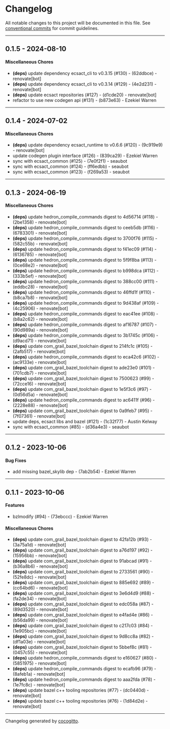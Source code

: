 # Changelog

All notable changes to this project will be documented in this file. See [conventional commits](https://www.conventionalcommits.org/) for commit guidelines.

- - -
## 0.1.5 - 2024-08-10
#### Miscellaneous Chores
- **(deps)** update dependency ecsact_cli to v0.3.15 (#130) - (62ddbce) - renovate[bot]
- **(deps)** update dependency ecsact_cli to v0.3.14 (#129) - (4e2d231) - renovate[bot]
- **(deps)** update ecsact repositories (#127) - (d1cde20) - renovate[bot]
- refactor to use new codegen api (#131) - (b873e63) - Ezekiel Warren

- - -

## 0.1.4 - 2024-07-02
#### Miscellaneous Chores
- **(deps)** update dependency ecsact_runtime to v0.6.6 (#120) - (9c919e9) - renovate[bot]
- update codegen plugin interface (#126) - (839ca29) - Ezekiel Warren
- sync with ecsact_common (#125) - (7e0f2f1) - seaubot
- sync with ecsact_common (#124) - (ff6edbb) - seaubot
- sync with ecsact_common (#123) - (f269a53) - seaubot

- - -

## 0.1.3 - 2024-06-19
#### Miscellaneous Chores
- **(deps)** update hedron_compile_commands digest to 4d56714 (#118) - (2be1358) - renovate[bot]
- **(deps)** update hedron_compile_commands digest to ceeb5db (#116) - (6783301) - renovate[bot]
- **(deps)** update hedron_compile_commands digest to 3700f76 (#115) - (582c55b) - renovate[bot]
- **(deps)** update hedron_compile_commands digest to f41ec09 (#114) - (6136785) - renovate[bot]
- **(deps)** update hedron_compile_commands digest to 5f9f8ba (#113) - (0ce68e2) - renovate[bot]
- **(deps)** update hedron_compile_commands digest to b998dca (#112) - (333b5ef) - renovate[bot]
- **(deps)** update hedron_compile_commands digest to 388cc00 (#111) - (eddbc28) - renovate[bot]
- **(deps)** update hedron_compile_commands digest to 46ffd1f (#110) - (b8ca7b8) - renovate[bot]
- **(deps)** update hedron_compile_commands digest to 9d438af (#109) - (4c25906) - renovate[bot]
- **(deps)** update hedron_compile_commands digest to eac41ee (#108) - (b8a2c62) - renovate[bot]
- **(deps)** update hedron_compile_commands digest to af16787 (#107) - (90d989a) - renovate[bot]
- **(deps)** update hedron_compile_commands digest to 3b1745c (#106) - (d9acd71) - renovate[bot]
- **(deps)** update com_grail_bazel_toolchain digest to 214fc1c (#105) - (2afb517) - renovate[bot]
- **(deps)** update hedron_compile_commands digest to eca42c6 (#102) - (ac9133e) - renovate[bot]
- **(deps)** update com_grail_bazel_toolchain digest to ade23e0 (#101) - (701cdb7) - renovate[bot]
- **(deps)** update com_grail_bazel_toolchain digest to 7500623 (#99) - (72cce16) - renovate[bot]
- **(deps)** update com_grail_bazel_toolchain digest to 1e5f3c6 (#97) - (0d56d5a) - renovate[bot]
- **(deps)** update hedron_compile_commands digest to ac6411f (#96) - (2228e88) - renovate[bot]
- **(deps)** update com_grail_bazel_toolchain digest to 0a9feb7 (#95) - (7f07361) - renovate[bot]
- update deps, ecsact libs and bazel (#121) - (1c32f77) - Austin Kelway
- sync with ecsact_common (#85) - (d36a4e3) - seaubot

- - -


## 0.1.2 - 2023-10-06

#### Bug Fixes

- add missing bazel_skylib dep - (7ab2b54) - Ezekiel Warren

- - -

## 0.1.1 - 2023-10-06

#### Features

- bzlmodify (#94) - (73ebccc) - Ezekiel Warren

#### Miscellaneous Chores

- **(deps)** update com_grail_bazel_toolchain digest to 42fa12b (#93) - (3a75a1d) - renovate[bot]
- **(deps)** update com_grail_bazel_toolchain digest to a76d197 (#92) - (15956bb) - renovate[bot]
- **(deps)** update com_grail_bazel_toolchain digest to 91abcad (#91) - (b36a8b6) - renovate[bot]
- **(deps)** update com_grail_bazel_toolchain digest to 2733561 (#90) - (52fe8dc) - renovate[bot]
- **(deps)** update com_grail_bazel_toolchain digest to 885e692 (#89) - (cc64bd6) - renovate[bot]
- **(deps)** update com_grail_bazel_toolchain digest to 3e6d4d9 (#88) - (fa2de34) - renovate[bot]
- **(deps)** update com_grail_bazel_toolchain digest to edc058a (#87) - (89d3520) - renovate[bot]
- **(deps)** update com_grail_bazel_toolchain digest to e4fad4e (#86) - (b56da99) - renovate[bot]
- **(deps)** update com_grail_bazel_toolchain digest to c217c03 (#84) - (1e905bc) - renovate[bot]
- **(deps)** update com_grail_bazel_toolchain digest to 9d8cc8a (#82) - (df1a03e) - renovate[bot]
- **(deps)** update com_grail_bazel_toolchain digest to 5bbef8c (#81) - (0457c55) - renovate[bot]
- **(deps)** update hedron_compile_commands digest to e160627 (#80) - (5851975) - renovate[bot]
- **(deps)** update hedron_compile_commands digest to ecafb96 (#79) - (8afeb1a) - renovate[bot]
- **(deps)** update hedron_compile_commands digest to aaa2fda (#78) - (1e7fc8c) - renovate[bot]
- **(deps)** update bazel c++ tooling repositories (#77) - (dc0440d) - renovate[bot]
- **(deps)** update bazel c++ tooling repositories (#76) - (1d84d2e) - renovate[bot]

- - -

Changelog generated by [cocogitto](https://github.com/cocogitto/cocogitto).
